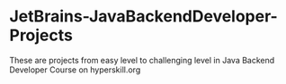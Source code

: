 # JetBrains-JavaBackendDeveloper-Projects
These are projects from easy level to challenging level in Java Backend Developer Course on hyperskill.org
